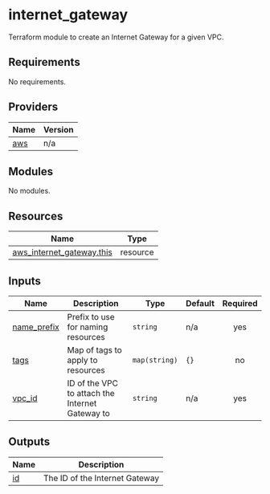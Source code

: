 # internet_gateway

Terraform module to create an Internet Gateway for a given VPC.

<!-- BEGIN_TF_DOCS -->
## Requirements

No requirements.

## Providers

| Name | Version |
|------|---------|
| <a name="provider_aws"></a> [aws](#provider_aws) | n/a |

## Modules

No modules.

## Resources

| Name | Type |
|------|------|
| [aws_internet_gateway.this](https://registry.terraform.io/providers/hashicorp/aws/latest/docs/resources/internet_gateway) | resource |

## Inputs

| Name | Description | Type | Default | Required |
|------|-------------|------|---------|:--------:|
| <a name="input_name_prefix"></a> [name_prefix](#input_name_prefix) | Prefix to use for naming resources | `string` | n/a | yes |
| <a name="input_tags"></a> [tags](#input_tags) | Map of tags to apply to resources | `map(string)` | `{}` | no |
| <a name="input_vpc_id"></a> [vpc_id](#input_vpc_id) | ID of the VPC to attach the Internet Gateway to | `string` | n/a | yes |

## Outputs

| Name | Description |
|------|-------------|
| <a name="output_id"></a> [id](#output_id) | The ID of the Internet Gateway |
<!-- END_TF_DOCS -->
